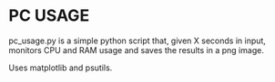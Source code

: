 <h1>PC USAGE</h1>
pc_usage.py is a simple python script that, given X seconds in input, monitors CPU and RAM usage and saves the results in a png image.

Uses matplotlib and psutils.